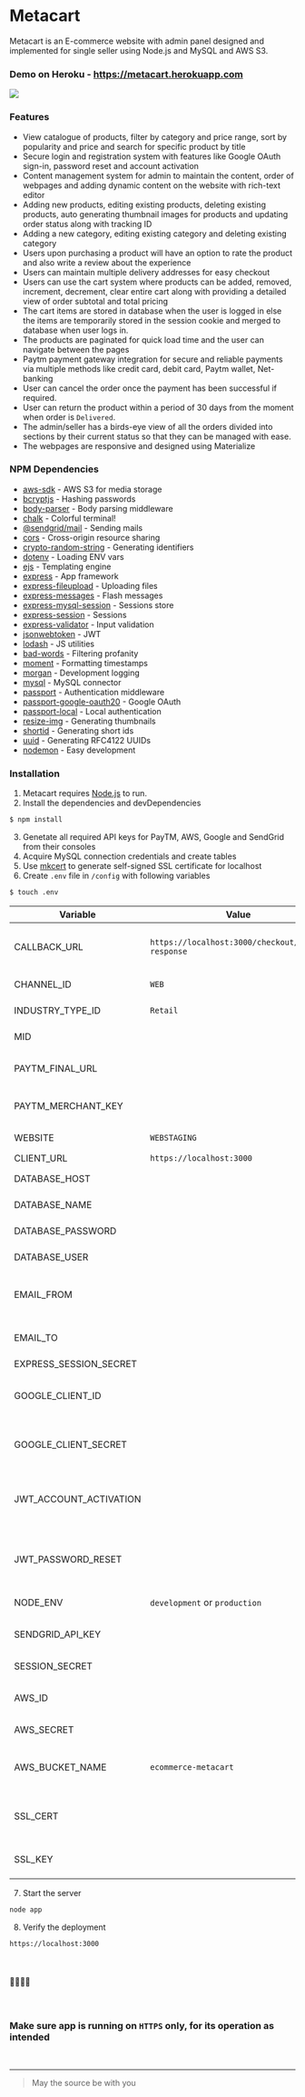 # Metacart

Metacart is an E-commerce website with admin panel designed and implemented for
single seller using Node.js and MySQL and AWS S3. 

### Demo on Heroku - https://metacart.herokuapp.com  

<img src="https://i.postimg.cc/j25yxnWG/Capture.png"> 

### Features
- View catalogue of products, filter by category and price range, sort by
popularity and price and search for specific product by title
- Secure login and registration system with features like Google OAuth sign-in,
password reset and account activation
- Content management system for admin to maintain the content, order of
webpages and adding dynamic content on the website with rich-text editor
- Adding new products, editing existing products, deleting existing products,
auto generating thumbnail images for products and updating order status
along with tracking ID
- Adding a new category, editing existing category and deleting existing
category
- Users upon purchasing a product will have an option to rate the product and
also write a review about the experience
- Users can maintain multiple delivery addresses for easy checkout
- Users can use the cart system where products can be added, removed,
increment, decrement, clear entire cart along with providing a detailed view
of order subtotal and total pricing
- The cart items are stored in database when the user is logged in else the
items are temporarily stored in the session cookie and merged to database
when user logs in.
- The products are paginated for quick load time and the user can navigate
between the pages
- Paytm payment gateway integration for secure and reliable payments via
multiple methods like credit card, debit card, Paytm wallet, Net-banking
- User can cancel the order once the payment has been successful if required.
- User can return the product within a period of 30 days from the moment
when order is `Delivered`.
- The admin/seller has a birds-eye view of all the orders divided into sections
by their current status so that they can be managed with ease.
- The webpages are responsive and designed using Materialize 


### NPM Dependencies

* [aws-sdk](https://www.npmjs.com/package/aws-sdk) - AWS S3 for media storage
* [bcryptjs](https://www.npmjs.com/package/bcryptjs) - Hashing passwords
* [body-parser](https://www.npmjs.com/package/body-parser) - Body parsing middleware
* [chalk](https://www.npmjs.com/package/chalk) - Colorful terminal!
* [@sendgrid/mail](https://www.npmjs.com/package/@sendgrid/mail) - Sending mails
* [cors](https://www.npmjs.com/package/cors) - Cross-origin resource sharing
* [crypto-random-string](https://www.npmjs.com/package/crypto-random-string) - Generating identifiers
* [dotenv](https://www.npmjs.com/package/dotenv) - Loading ENV vars
* [ejs](https://www.npmjs.com/package/ejs) - Templating engine
* [express](https://www.npmjs.com/package/express) - App framework
* [express-fileupload](https://www.npmjs.com/package/express-fileupload) - Uploading files
* [express-messages](https://www.npmjs.com/package/express-messages) - Flash messages
* [express-mysql-session](https://www.npmjs.com/package/express-mysql-session) - Sessions store
* [express-session](https://www.npmjs.com/package/express-session) - Sessions
* [express-validator](https://www.npmjs.com/package/express-validator) - Input validation
* [jsonwebtoken](https://www.npmjs.com/package/jsonwebtoken) - JWT
* [lodash](https://www.npmjs.com/package/lodash) - JS utilities
* [bad-words](https://www.npmjs.com/package/bad-words) - Filtering profanity
* [moment](https://www.npmjs.com/package/moment) - Formatting timestamps
* [morgan](https://www.npmjs.com/package/morgan) - Development logging
* [mysql](https://www.npmjs.com/package/mysql) - MySQL connector
* [passport](https://www.npmjs.com/package/passport) - Authentication middleware
* [passport-google-oauth20](https://www.npmjs.com/package/passport-google-oauth20) - Google OAuth 
* [passport-local](https://www.npmjs.com/package/passport-local) - Local authentication
* [resize-img](https://www.npmjs.com/package/resize-img) - Generating thumbnails
* [shortid](https://www.npmjs.com/package/shortid) - Generating short ids
* [uuid](https://www.npmjs.com/package/uuid) - Generating RFC4122 UUIDs
* [nodemon](https://www.npmjs.com/package/nodemon) - Easy development


### Installation

1. Metacart requires [Node.js](https://nodejs.org/) to run.
2. Install the dependencies and devDependencies
```sh
$ npm install
```
3. Genetate all required API keys for PayTM, AWS, Google and SendGrid from their consoles
5. Acquire MySQL connection credentials and create tables
6. Use [mkcert](https://github.com/FiloSottile/mkcert) to generate self-signed SSL certificate for localhost
6. Create `.env` file in `/config` with following variables
```sh
$ touch .env
```
| **Variable**           | **Value**                                      | **Info**                                     |
|------------------------|------------------------------------------------|----------------------------------------------|
| CALLBACK_URL           | `https://localhost:3000/checkout/paytm-response` | Callback URL after PayTM payment             |
| CHANNEL_ID             | `WEB`                                          | PayTM integration                            |
| INDUSTRY_TYPE_ID       | `Retail`                                       | PayTM integration                            |
| MID                    |                                                | PayTM merchant ID                            |
| PAYTM_FINAL_URL        |                                                | PayTM URL for payment init                   |
| PAYTM_MERCHANT_KEY     |                                                | PayTM merchant key                           |
| WEBSITE                | `WEBSTAGING`                                   | PayTM integration                            |
| CLIENT_URL             | `https://localhost:3000`                       | App URL                                      |
| DATABASE_HOST          |                                                | MySQL hostname                               |
| DATABASE_NAME          |                                                | MySQL DB name                                |
| DATABASE_PASSWORD      |                                                | MySQL password                               |
| DATABASE_USER          |                                                | MySQL username                               |
| EMAIL_FROM             |                                                | Email address used to send                   |
| EMAIL_TO               |                                                | Reply-to mail address                        |
| EXPRESS_SESSION_SECRET |                                                | Secret value                                 |
| GOOGLE_CLIENT_ID       |                                                | Obtain Client ID from Google console         |
| GOOGLE_CLIENT_SECRET   |                                                | Google client secret from console            |
| JWT_ACCOUNT_ACTIVATION |                                                | Secret value to sign account activation link |
| JWT_PASSWORD_RESET     |                                                | Secret value to sign forgot password link    |
| NODE_ENV               | `development` or `production`                  | Node environment                             |
| SENDGRID_API_KEY       |                                                | Twilio Sendgrid API key                      |
| SESSION_SECRET         |                                                | Secret value for sessions                    |
| AWS_ID                 |                                                | AWS integration id                           |
| AWS_SECRET             |                                                | AWS secret key                               |
| AWS_BUCKET_NAME        | `ecommerce-metacart`                           | AWS s3 media bucket name                     |
| SSL_CERT               |                                                | Self signed SSL certificate for localhost    |
| SSL_KEY                |                                                | Self signed SSL key for localhost            |

7. Start the server
```sh
node app
```
8. Verify the deployment
```sh
https://localhost:3000
```
 &nbsp;
#### 🚀🚀🚀🚀
 &nbsp;
### **Make sure app is running on `HTTPS` only, for its operation as intended**
&nbsp;


---
> May the source be with you





   

 

